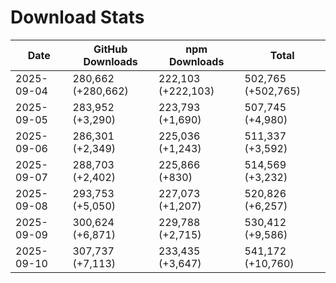 # Download Stats

| Date       | GitHub Downloads   | npm Downloads      | Total              |
| ---------- | ------------------ | ------------------ | ------------------ |
| 2025-09-04 | 280,662 (+280,662) | 222,103 (+222,103) | 502,765 (+502,765) |
| 2025-09-05 | 283,952 (+3,290)   | 223,793 (+1,690)   | 507,745 (+4,980)   |
| 2025-09-06 | 286,301 (+2,349)   | 225,036 (+1,243)   | 511,337 (+3,592)   |
| 2025-09-07 | 288,703 (+2,402)   | 225,866 (+830)     | 514,569 (+3,232)   |
| 2025-09-08 | 293,753 (+5,050)   | 227,073 (+1,207)   | 520,826 (+6,257)   |
| 2025-09-09 | 300,624 (+6,871)   | 229,788 (+2,715)   | 530,412 (+9,586)   |
| 2025-09-10 | 307,737 (+7,113)   | 233,435 (+3,647)   | 541,172 (+10,760)  |
